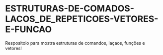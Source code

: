 # ESTRUTURAS-DE-COMADOS-LACOS_DE_REPETICOES-VETORES-E-FUNCAO
 Respositoio para mostra estruturas de comandos, laçaos, funções e vetores!
